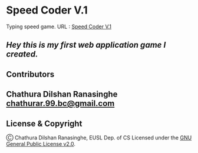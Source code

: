 # Speed Coder V.1

Typing speed game.
URL : [Speed Coder V.1](https://chathura-ranasinghe.github.io/speed-coder/index.html)

*Hey this is my first web application game I created.*
---
## Contributors

Chathura Dilshan Ranasinghe <chathurar.99.bc@gmail.com>
---
## License & Copyright

Ⓒ Chathura Dilshan Ranasinghe, EUSL Dep. of CS
Licensed under the [GNU General Public License v2.0](https://github.com/ChatDil0/speed-coder/blob/main/LICENSE). 
